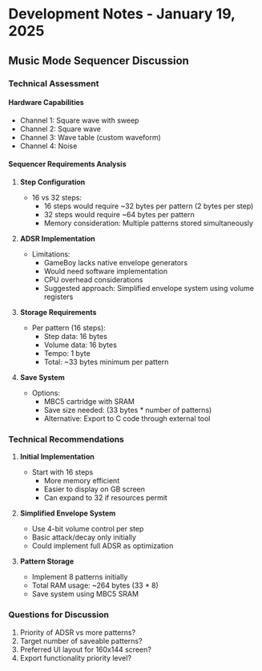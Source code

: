 # Development Notes - January 19, 2025

## Music Mode Sequencer Discussion

### Technical Assessment

#### Hardware Capabilities
- Channel 1: Square wave with sweep
- Channel 2: Square wave
- Channel 3: Wave table (custom waveform)
- Channel 4: Noise

#### Sequencer Requirements Analysis

1. **Step Configuration**
   - 16 vs 32 steps:
     - 16 steps would require ~32 bytes per pattern (2 bytes per step)
     - 32 steps would require ~64 bytes per pattern
     - Memory consideration: Multiple patterns stored simultaneously
   
2. **ADSR Implementation**
   - Limitations:
     - GameBoy lacks native envelope generators
     - Would need software implementation
     - CPU overhead considerations
     - Suggested approach: Simplified envelope system using volume registers
   
3. **Storage Requirements**
   - Per pattern (16 steps):
     - Step data: 16 bytes
     - Volume data: 16 bytes
     - Tempo: 1 byte
     - Total: ~33 bytes minimum per pattern
   
4. **Save System**
   - Options:
     - MBC5 cartridge with SRAM
     - Save size needed: (33 bytes * number of patterns)
     - Alternative: Export to C code through external tool

### Technical Recommendations

1. **Initial Implementation**
   - Start with 16 steps
     - More memory efficient
     - Easier to display on GB screen
     - Can expand to 32 if resources permit
   
2. **Simplified Envelope System**
   - Use 4-bit volume control per step
   - Basic attack/decay only initially
   - Could implement full ADSR as optimization
   
3. **Pattern Storage**
   - Implement 8 patterns initially
   - Total RAM usage: ~264 bytes (33 * 8)
   - Save system using MBC5 SRAM

### Questions for Discussion
1. Priority of ADSR vs more patterns?
2. Target number of saveable patterns?
3. Preferred UI layout for 160x144 screen?
4. Export functionality priority level?